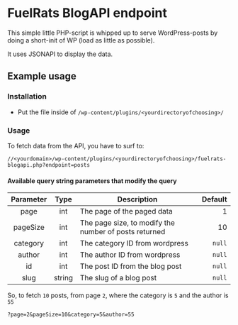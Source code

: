 # FuelRats BlogAPI endpoint

This simple little PHP-script is whipped up to serve WordPress-posts by doing a short-init of WP (load as little as possible).

It uses JSONAPI to display the data.

## Example usage

### Installation
- Put the file inside of `/wp-content/plugins/<yourdirectoryofchoosing>/`


### Usage
To fetch data from the API, you have to surf to:

`//<yourdomain>/wp-content/plugins/<yourdirectoryofchoosing>/fuelrats-blogapi.php?endpoint=posts`

#### Available query string parameters that modify the query
| Parameter | Type | Description | Default |
| :-------: | :--: | ----------- | ------: |
| page | int | The page of the paged data | 1 |
| pageSize | int | The page size, to modify the number of posts returned | 10 |
| category | int | The category ID from wordpress | `null` |
| author | int | The author ID from wordpress | `null` |
| id | int | The post ID from the blog post | `null` |
| slug | string | The slug of a blog post | `null` |

So, to fetch `10` posts, from page `2`, where the category is `5` and the author is `55`


`?page=2&pageSize=10&category=5&author=55`
